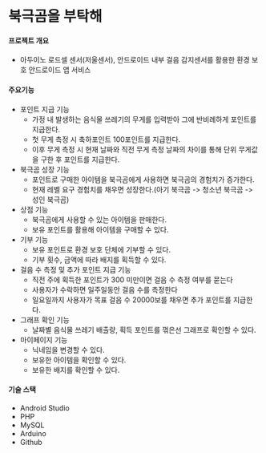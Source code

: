 # 북극곰을 부탁해
#### 프로젝트 개요

* 아두이노 로드셀 센서(저울센서), 안드로이드 내부 걸음 감지센서를 활용한 환경 보호 안드로이드 앱 서비스

#### 주요기능

* 포인트 지급 기능
  * 가정 내 발생하는 음식물 쓰레기의 무게를 입력받아 그에 반비례하게 포인트를 지급한다.
  * 첫 무게 측정 시 축하포인트 100포인트를 지급한다.
  * 이후 무게 측정 시 현재 날짜와 직전 무게 측정 날짜의 차이를 통해 단위 무게값을 구한 후 포인트를 지급한다.
* 북극곰 성장 기능
  * 포인트로 구매한 아이템을 북극곰에게 사용하면 북극곰의 경험치가 증가한다.
  * 현재 레벨 요구 경험치를 채우면 성장한다.(아기 북극곰 -> 청소년 북극곰 -> 성인 북극곰)
* 상점 기능
  * 북극곰에게 사용할 수 있는 아이템을 판매한다.
  * 보유 포인트를 활용해 아이템을 구매할 수 있다.
* 기부 기능
  * 보유 포인트로 환경 보호 단체에 기부할 수 있다.
  * 기부 횟수, 금액에 따라 배지를 획득할 수 있다.
* 걸음 수 측정 및 추가 포인트 지급 기능
  * 직전 주에 획득한 포인트가 300 미만이면 걸음 수 측정 여부를 묻는다
  * 사용자가 수락하면 일주일동안 걸음 수를 측정한다
  * 일요일까지 사용자가 목표 걸음 수 20000보를 채우면 추가 포인트를 지급한다.
* 그래프 확인 기능
  * 날짜별 음식물 쓰레기 배출량, 획득 포인트를 꺾은선 그래프로 확인할 수 있다. 
* 마이페이지 기능
  * 닉네임을 변경할 수 있다.
  * 보유한 아이템을 확인할 수 있다.
  * 보유한 배지를 확인할 수 있다.

#### 기술 스택

* Android Studio
* PHP
* MySQL
* Arduino
* Github
